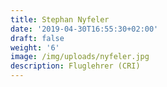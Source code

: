 ```yaml
---
title: Stephan Nyfeler
date: '2019-04-30T16:55:30+02:00'
draft: false
weight: '6'
image: /img/uploads/nyfeler.jpg
description: Fluglehrer (CRI)
---
```


